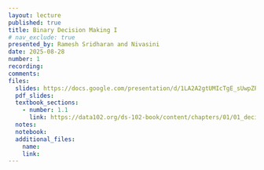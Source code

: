 ```yaml
---
layout: lecture
published: true
title: Binary Decision Making I
# nav_exclude: true
presented_by: Ramesh Sridharan and Nivasini
date: 2025-08-28
number: 1
recording:
comments:
files:
  slides: https://docs.google.com/presentation/d/1LA2A2gtUMIcTgE_sUwpZPhiJUzN5jZSGCrnEZygIxCc/edit?usp=sharing
  pdf_slides:
  textbook_sections:
    - number: 1.1
      link: https://data102.org/ds-102-book/content/chapters/01/01_decisions_and_errors.html
  notes:
  notebook:
  additional_files:
    name:
    link:
---
```

